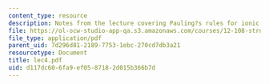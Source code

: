 ```yaml
---
content_type: resource
description: Notes from the lecture covering Pauling?s rules for ionic structures.
file: https://ol-ocw-studio-app-qa.s3.amazonaws.com/courses/12-108-structure-of-earth-materials-fall-2004/d117dc606fa9ef0587182d015b366b7d_lec4.pdf
file_type: application/pdf
parent_uid: 7d296d81-2189-7753-1ebc-270cd7db3a21
resourcetype: Document
title: lec4.pdf
uid: d117dc60-6fa9-ef05-8718-2d015b366b7d
---
```

